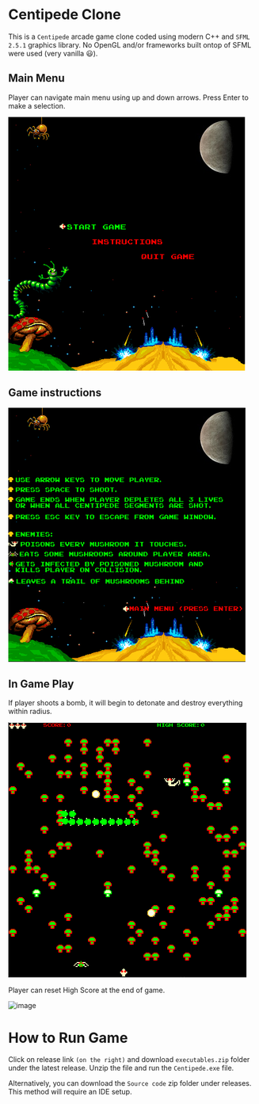 # Centipede Clone
This is a `Centipede` arcade game clone coded using modern C++ and `SFML 2.5.1` graphics library. No OpenGL and/or frameworks built ontop of SFML were used (very vanilla :smiley:).

## Main Menu
Player can navigate main menu using up and down arrows. Press Enter to make a selection.

![image](resources/main-view.png)

## Game instructions

![image](resources/instructions-view.png)

## In Game Play

If player shoots a bomb, it will begin to detonate and destroy everything within radius.

![image](resources/game-play.png)

Player can reset High Score at the end of game.

![image](resources/game-end-view)

# How to Run Game
Click on release link `(on the right)` and download `executables.zip` folder under the latest release. Unzip the file and run the `Centipede.exe` file.

Alternatively, you can download the `Source code` zip folder under releases. This method will require an IDE setup.